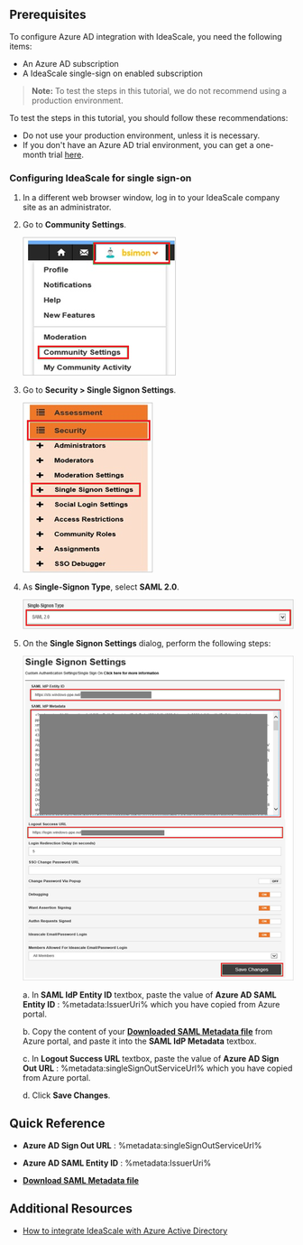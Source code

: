 ## Prerequisites

To configure Azure AD integration with IdeaScale, you need the following items:

- An Azure AD subscription
- A IdeaScale single-sign on enabled subscription

> **Note:**
> To test the steps in this tutorial, we do not recommend using a production environment.

To test the steps in this tutorial, you should follow these recommendations:

- Do not use your production environment, unless it is necessary.
- If you don't have an Azure AD trial environment, you can get a one-month trial [here](https://azure.microsoft.com/pricing/free-trial/).

### Configuring IdeaScale for single sign-on

1. In a different web browser window, log in to your IdeaScale company site as an administrator.

2. Go to **Community Settings**.
   
    ![Community Settings](./media/ic790847.png "Community Settings")

3. Go to **Security \> Single Signon Settings**.
   
    ![Single Signon Settings](./media/ic790848.png "Single Signon Settings")

4. As **Single-Signon Type**, select **SAML 2.0**.
   
    ![Single Signon Type](./media/ic790849.png "Single Signon Type")

5. On the **Single Signon Settings** dialog, perform the following steps:
   
    ![Single Signon Settings](./media/ic790850.png "Single Signon Settings")
   
    a. In **SAML IdP Entity ID** textbox, paste the value of **Azure AD SAML Entity ID** : %metadata:IssuerUri% which you have copied from Azure portal.

    b. Copy the content of your **[Downloaded SAML Metadata file](%metadata:metadataDownloadUrl%)** from Azure portal, and paste it into the **SAML IdP Metadata** textbox.

    c. In **Logout Success URL** textbox, paste the value of **Azure AD Sign Out URL** : %metadata:singleSignOutServiceUrl% which you have copied from Azure portal.

    d. Click **Save Changes**.

## Quick Reference

* **Azure AD Sign Out URL** : %metadata:singleSignOutServiceUrl%

* **Azure AD SAML Entity ID** : %metadata:IssuerUri%

* **[Download SAML Metadata file](%metadata:metadataDownloadUrl%)**

## Additional Resources

* [How to integrate IdeaScale with Azure Active Directory](https://docs.microsoft.com/azure/active-directory/active-directory-saas-ideascale-tutorial)
